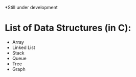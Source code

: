 *Still under development

# List of Data Structures (in C):
- Array
- Linked List
- Stack
- Queue
- Tree
- Graph
